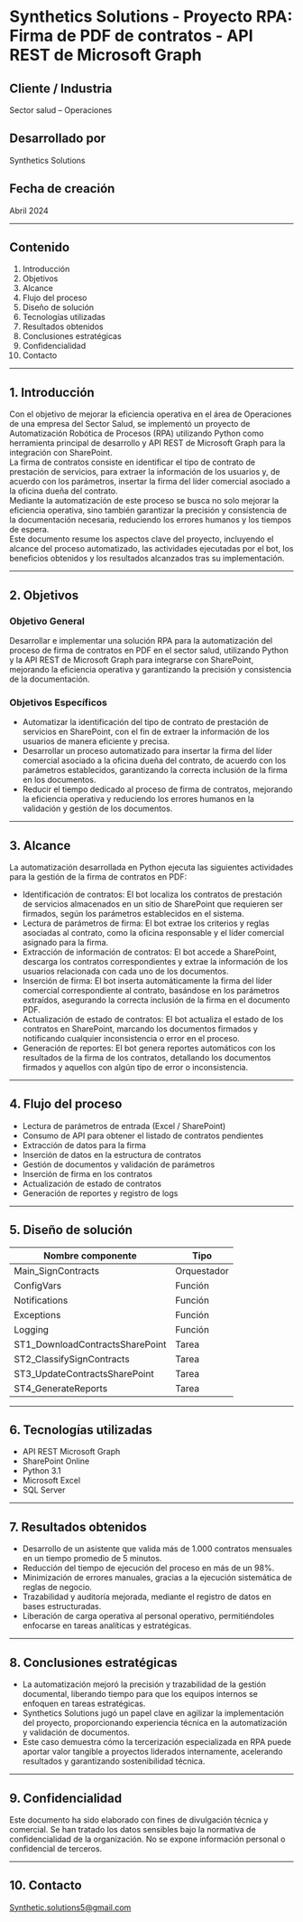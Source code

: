 
# Synthetics Solutions - Proyecto RPA: Firma de PDF de contratos - API REST de Microsoft Graph

## Cliente / Industria  
Sector salud – Operaciones

## Desarrollado por  
Synthetics Solutions

## Fecha de creación  
Abril 2024

---

## Contenido  
1. Introducción
2. Objetivos
3. Alcance
4. Flujo del proceso
5. Diseño de solución
6. Tecnologías utilizadas
7. Resultados obtenidos
8. Conclusiones estratégicas
9. Confidencialidad
10. Contacto

---

## 1. Introducción  
Con el objetivo de mejorar la eficiencia operativa en el área de Operaciones de una empresa del Sector Salud, se implementó un proyecto de Automatización Robótica de Procesos (RPA) utilizando Python como herramienta principal de desarrollo y API REST de Microsoft Graph para la integración con SharePoint.  
La firma de contratos consiste en identificar el tipo de contrato de prestación de servicios, para extraer la información de los usuarios y, de acuerdo con los parámetros, insertar la firma del líder comercial asociado a la oficina dueña del contrato.  
Mediante la automatización de este proceso se busca no solo mejorar la eficiencia operativa, sino también garantizar la precisión y consistencia de la documentación necesaria, reduciendo los errores humanos y los tiempos de espera.  
Este documento resume los aspectos clave del proyecto, incluyendo el alcance del proceso automatizado, las actividades ejecutadas por el bot, los beneficios obtenidos y los resultados alcanzados tras su implementación.

---

## 2. Objetivos

### Objetivo General  
Desarrollar e implementar una solución RPA para la automatización del proceso de firma de contratos en PDF en el sector salud, utilizando Python y la API REST de Microsoft Graph para integrarse con SharePoint, mejorando la eficiencia operativa y garantizando la precisión y consistencia de la documentación.

### Objetivos Específicos  
- Automatizar la identificación del tipo de contrato de prestación de servicios en SharePoint, con el fin de extraer la información de los usuarios de manera eficiente y precisa.  
- Desarrollar un proceso automatizado para insertar la firma del líder comercial asociado a la oficina dueña del contrato, de acuerdo con los parámetros establecidos, garantizando la correcta inclusión de la firma en los documentos.  
- Reducir el tiempo dedicado al proceso de firma de contratos, mejorando la eficiencia operativa y reduciendo los errores humanos en la validación y gestión de los documentos.

---

## 3. Alcance  
La automatización desarrollada en Python ejecuta las siguientes actividades para la gestión de la firma de contratos en PDF:  
- Identificación de contratos: El bot localiza los contratos de prestación de servicios almacenados en un sitio de SharePoint que requieren ser firmados, según los parámetros establecidos en el sistema.  
- Lectura de parámetros de firma: El bot extrae los criterios y reglas asociadas al contrato, como la oficina responsable y el líder comercial asignado para la firma.  
- Extracción de información de contratos: El bot accede a SharePoint, descarga los contratos correspondientes y extrae la información de los usuarios relacionada con cada uno de los documentos.  
- Inserción de firma: El bot inserta automáticamente la firma del líder comercial correspondiente al contrato, basándose en los parámetros extraídos, asegurando la correcta inclusión de la firma en el documento PDF.  
- Actualización de estado de contratos: El bot actualiza el estado de los contratos en SharePoint, marcando los documentos firmados y notificando cualquier inconsistencia o error en el proceso.  
- Generación de reportes: El bot genera reportes automáticos con los resultados de la firma de los contratos, detallando los documentos firmados y aquellos con algún tipo de error o inconsistencia.

---

## 4. Flujo del proceso  
- Lectura de parámetros de entrada (Excel / SharePoint)  
- Consumo de API para obtener el listado de contratos pendientes  
- Extracción de datos para la firma  
- Inserción de datos en la estructura de contratos  
- Gestión de documentos y validación de parámetros  
- Inserción de firma en los contratos  
- Actualización de estado de contratos  
- Generación de reportes y registro de logs

---

## 5. Diseño de solución  

| Nombre componente           | Tipo        |  
|----------------------------|-------------|  
| Main_SignContracts          | Orquestador |  
| ConfigVars                 | Función     |  
| Notifications              | Función     |  
| Exceptions                 | Función     |  
| Logging                    | Función     |  
| ST1_DownloadContractsSharePoint | Tarea   |  
| ST2_ClassifySignContracts  | Tarea       |  
| ST3_UpdateContractsSharePoint | Tarea    |  
| ST4_GenerateReports        | Tarea       |  

---

## 6. Tecnologías utilizadas  
- API REST Microsoft Graph  
- SharePoint Online  
- Python 3.1  
- Microsoft Excel  
- SQL Server  

---

## 7. Resultados obtenidos  
- Desarrollo de un asistente que valida más de 1.000 contratos mensuales en un tiempo promedio de 5 minutos.  
- Reducción del tiempo de ejecución del proceso en más de un 98%.  
- Minimización de errores manuales, gracias a la ejecución sistemática de reglas de negocio.  
- Trazabilidad y auditoría mejorada, mediante el registro de datos en bases estructuradas.  
- Liberación de carga operativa al personal operativo, permitiéndoles enfocarse en tareas analíticas y estratégicas.

---

## 8. Conclusiones estratégicas  
- La automatización mejoró la precisión y trazabilidad de la gestión documental, liberando tiempo para que los equipos internos se enfoquen en tareas estratégicas.  
- Synthetics Solutions jugó un papel clave en agilizar la implementación del proyecto, proporcionando experiencia técnica en la automatización y validación de documentos.  
- Este caso demuestra cómo la tercerización especializada en RPA puede aportar valor tangible a proyectos liderados internamente, acelerando resultados y garantizando sostenibilidad técnica.

---

## 9. Confidencialidad  
Este documento ha sido elaborado con fines de divulgación técnica y comercial. Se han tratado los datos sensibles bajo la normativa de confidencialidad de la organización. No se expone información personal o confidencial de terceros.

---

## 10. Contacto  
Synthetic.solutions5@gmail.com
